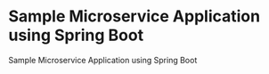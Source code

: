# Sample Microservice Application using Spring Boot
Sample Microservice Application using Spring Boot
